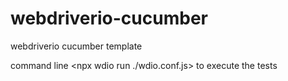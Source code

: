 # webdriverio-cucumber
webdriverio cucumber template

command line <npx wdio run ./wdio.conf.js> to execute the tests